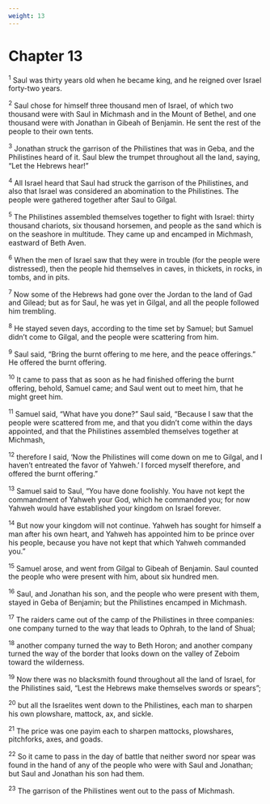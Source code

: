 ```yaml
---
weight: 13
---
```


# Chapter 13

<sup>1</sup> Saul was thirty years old when he became king, and he reigned over Israel forty-two years. 

<sup>2</sup> Saul chose for himself three thousand men of Israel, of which two thousand were with Saul in Michmash and in the Mount of Bethel, and one thousand were with Jonathan in Gibeah of Benjamin. He sent the rest of the people to their own tents. 

<sup>3</sup> Jonathan struck the garrison of the Philistines that was in Geba, and the Philistines heard of it. Saul blew the trumpet throughout all the land, saying, “Let the Hebrews hear!” 

<sup>4</sup> All Israel heard that Saul had struck the garrison of the Philistines, and also that Israel was considered an abomination to the Philistines. The people were gathered together after Saul to Gilgal. 

<sup>5</sup> The Philistines assembled themselves together to fight with Israel: thirty thousand chariots, six thousand horsemen, and people as the sand which is on the seashore in multitude. They came up and encamped in Michmash, eastward of Beth Aven. 

<sup>6</sup> When the men of Israel saw that they were in trouble (for the people were distressed), then the people hid themselves in caves, in thickets, in rocks, in tombs, and in pits. 

<sup>7</sup> Now some of the Hebrews had gone over the Jordan to the land of Gad and Gilead; but as for Saul, he was yet in Gilgal, and all the people followed him trembling. 

<sup>8</sup> He stayed seven days, according to the time set by Samuel; but Samuel didn’t come to Gilgal, and the people were scattering from him. 

<sup>9</sup> Saul said, “Bring the burnt offering to me here, and the peace offerings.” He offered the burnt offering. 

<sup>10</sup> It came to pass that as soon as he had finished offering the burnt offering, behold, Samuel came; and Saul went out to meet him, that he might greet him. 

<sup>11</sup> Samuel said, “What have you done?” Saul said, “Because I saw that the people were scattered from me, and that you didn’t come within the days appointed, and that the Philistines assembled themselves together at Michmash, 

<sup>12</sup> therefore I said, ‘Now the Philistines will come down on me to Gilgal, and I haven’t entreated the favor of Yahweh.’ I forced myself therefore, and offered the burnt offering.” 

<sup>13</sup> Samuel said to Saul, “You have done foolishly. You have not kept the commandment of Yahweh your God, which he commanded you; for now Yahweh would have established your kingdom on Israel forever. 

<sup>14</sup> But now your kingdom will not continue. Yahweh has sought for himself a man after his own heart, and Yahweh has appointed him to be prince over his people, because you have not kept that which Yahweh commanded you.” 

<sup>15</sup> Samuel arose, and went from Gilgal to Gibeah of Benjamin. Saul counted the people who were present with him, about six hundred men. 

<sup>16</sup> Saul, and Jonathan his son, and the people who were present with them, stayed in Geba of Benjamin; but the Philistines encamped in Michmash. 

<sup>17</sup> The raiders came out of the camp of the Philistines in three companies: one company turned to the way that leads to Ophrah, to the land of Shual; 

<sup>18</sup> another company turned the way to Beth Horon; and another company turned the way of the border that looks down on the valley of Zeboim toward the wilderness. 

<sup>19</sup> Now there was no blacksmith found throughout all the land of Israel, for the Philistines said, “Lest the Hebrews make themselves swords or spears”; 

<sup>20</sup> but all the Israelites went down to the Philistines, each man to sharpen his own plowshare, mattock, ax, and sickle. 

<sup>21</sup> The price was one payim each to sharpen mattocks, plowshares, pitchforks, axes, and goads. 

<sup>22</sup> So it came to pass in the day of battle that neither sword nor spear was found in the hand of any of the people who were with Saul and Jonathan; but Saul and Jonathan his son had them. 

<sup>23</sup> The garrison of the Philistines went out to the pass of Michmash. 


